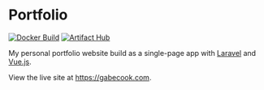 # Portfolio

[![Docker Build](https://github.com/gabe565/portfolio/actions/workflows/docker.yaml/badge.svg)](https://github.com/gabe565/portfolio/actions/workflows/docker.yaml)
[![Artifact Hub](https://img.shields.io/endpoint?url=https://artifacthub.io/badge/repository/gabe565)](https://artifacthub.io/packages/helm/gabe565/portfolio)

My personal portfolio website build as a single-page app with [Laravel](https://laravel.com) and [Vue.js](https://vuejs.org).

View the live site at <https://gabecook.com>.
